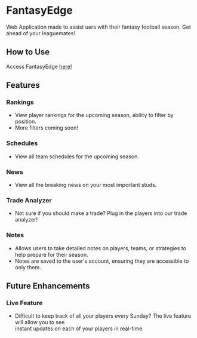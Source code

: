 # FantasyEdge
Web Application made to assist uers with their fantasy football season. Get ahead of your leaguemates!

## How to Use
Access FantasyEdge [here!](https://fantasy-edge.vercel.app/)

## Features
### Rankings
- View player rankings for the upcoming season, ability to filter by position. <br>
- More filters coming soon!

### Schedules
- View all team schedules for the upcoming season. 

### News
- View all the breaking news on your most important studs. 

### Trade Analyzer
- Not sure if you should make a trade? Plug in the players into our trade analyzer!

### Notes
- Allows users to take detailed notes on players, teams, or strategies to help prepare for their season.
- Notes are saved to the user's account, ensuring they are accessible to only them.

## Future Enhancements
### Live Feature
- Difficult to keep track of all your players every Sunday? The live feature will allow you to see <br>
instant updates on each of your players in real-time.
